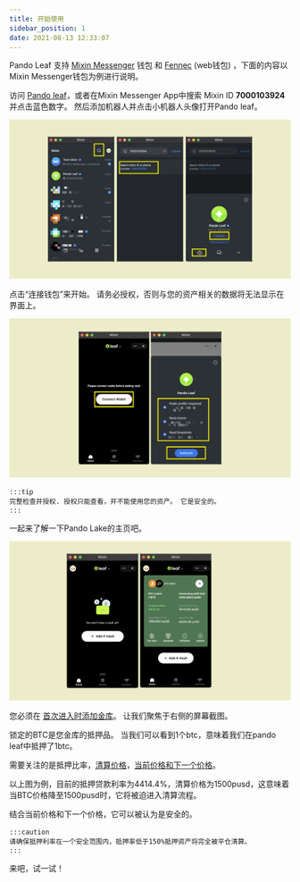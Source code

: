 ```yaml
---
title: 开始使用
sidebar_position: 1
date: 2021-08-13 12:33:07
---
```


Pando Leaf 支持 [Mixin Messenger](https://docs.pando.im/docs/wallets/mixin-messenger) 钱包 和 [Fennec](https://docs.pando.im/docs/apps/wallets) (web钱包) ，下面的内容以Mixin Messenger钱包为例进行说明。

访问 [Pando leaf](https://leaf.pando.im)，或者在Mixin Messenger App中搜索 Mixin ID **7000103924** 并点击蓝色数字。 然后添加机器人并点击小机器人头像打开Pando leaf。

![](../assets/leaf-get-started-p1.png)


点击“连接钱包”来开始。 请务必授权，否则与您的资产相关的数据将无法显示在界面上。

![](../assets/leaf-get-started-p2.png)

````mdx-code-block
:::tip
完整检查并授权. 授权只能查看，并不能使用您的资产。 它是安全的。
:::
````

一起来了解一下Pando Lake的主页吧。

![](../assets/leaf-get-start-p3.png)

您必须在 [首次进入时添加金库](https://docs.pando.im/docs/leaf/tutorials/open-vault)。  让我们聚焦于右侧的屏幕截图。

锁定的BTC是您金库的抵押品。 当我们可以看到1个btc，意味着我们在pando leaf中抵押了1btc。

需要关注的是抵押比率，[清算价格](https://docs.pando.im/docs/leaf/key-concepts/liquidation/liquidation-ratio)，[当前价格和下一个价格](https://docs.pando.im/docs/leaf/key-concepts/price-oracles)。

以上图为例，目前的抵押贷款利率为4414.4%，清算价格为1500pusd，这意味着当BTC价格降至1500pusd时，它将被迫进入清算流程。

结合当前价格和下一个价格，它可以被认为是安全的。

````mdx-code-block
:::caution
请确保抵押利率在一个安全范围内，抵押率低于150%抵押资产将完全被平仓清算。
:::
````

来吧，试一试！


